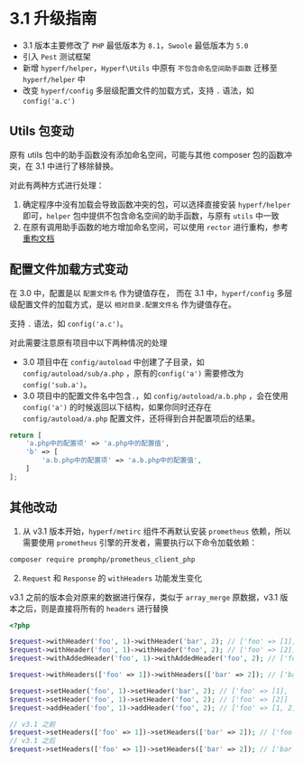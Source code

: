 # 3.1 升级指南

- 3.1 版本主要修改了 `PHP` 最低版本为 `8.1`，`Swoole` 最低版本为 `5.0`
- 引入 `Pest` 测试框架
- 新增 `hyperf/helper`，`Hyperf\Utils` 中原有 `不包含命名空间助手函数` 迁移至 `hyperf/helper` 中
- 改变 `hyperf/config` 多层级配置文件的加载方式，支持 `.` 语法，如 `config('a.c')`

## Utils 包变动

原有 utils 包中的助手函数没有添加命名空间，可能与其他 composer 包的函数冲突，在 3.1 中进行了移除替换。

对此有两种方式进行处理：

1. 确定程序中没有加载会导致函数冲突的包，可以选择直接安装 `hyperf/helper` 即可，`helper`
   包中提供不包含命名空间的助手函数，与原有 `utils` 中一致
2. 在原有调用助手函数的地方增加命名空间，可以使用 `rector`
   进行重构，参考[重构文档](https://github.com/orgs/hyperf/discussions/5635)

## 配置文件加载方式变动

在 3.0 中，配置是以 `配置文件名` 作为键值存在， 而在 3.1 中，`hyperf/config`
多层级配置文件的加载方式，是以 `相对目录.配置文件名` 作为键值存在。

支持 `.` 语法，如 `config('a.c')`。

对此需要注意原有项目中以下两种情况的处理

- 3.0 项目中在 `config/autoload` 中创建了子目录，如 `config/autoload/sub/a.php` ，原有的`config('a')`
  需要修改为`config('sub.a')`。
- 3.0 项目中的配置文件名中包含`.`，如 `config/autoload/a.b.php` ，会在使用 `config('a')`
  的时候返回以下结构，如果你同时还存在`config/autoload/a.php` 配置文件，还将得到合并配置项后的结果。

```php
return [
    'a.php中的配置项' => 'a.php中的配置值',
    'b' => [
        'a.b.php中的配置项' => 'a.b.php中的配置值',
    ]
];
```

## 其他改动

1. 从 v3.1 版本开始，`hyperf/metirc` 组件不再默认安装 `prometheus` 依赖，所以需要使用 `prometheus` 引擎的开发者，需要执行以下命令加载依赖：

```bash
composer require promphp/prometheus_client_php
```

2. `Request` 和 `Response` 的 `withHeaders` 功能发生变化

v3.1 之前的版本会对原来的数据进行保存，类似于 `array_merge` 原数据，v3.1 版本之后，则是直接将所有的 `headers` 进行替换

```php
<?php

$request->withHeader('foo', 1)->withHeader('bar', 2); // ['foo' => [1], 'bar' => [2]]
$request->withHeader('foo', 1)->withHeader('foo', 2); // ['foo' => [2]]
$request->withAddedHeader('foo', 1)->withAddedHeader('foo', 2); // ['foo' => [1, 2]]

$request->withHeaders(['foo' => 1])->withHeaders(['bar' => 2]); // ['bar' => [2]]

$request->setHeader('foo', 1)->setHeader('bar', 2); // ['foo' => [1], 'bar' => [2]]
$request->setHeader('foo', 1)->setHeader('foo', 2); // ['foo' => [2]]
$request->addHeader('foo', 1)->addHeader('foo', 2); // ['foo' => [1, 2]]

// v3.1 之前
$request->setHeaders(['foo' => 1])->setHeaders(['bar' => 2]); // ['foo' => [1], 'bar' => [2]]
// v3.1 之后
$request->setHeaders(['foo' => 1])->setHeaders(['bar' => 2]); // ['bar' => [2]]
```

